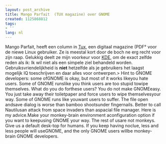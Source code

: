 ```yaml
---
layout: post_archive
title: Mango Parfait  (TUX magazine) over GNOME
created: 1125868812
tags:
- ''
lang: nl
---
```

Mango Parfait, heeft een column in [Tux](http://www.tuxmagazine.com/node/1000150), een digitaal magazine (PDF° voor de niewe Linux gebruiker. Ze is meestal kort door de boch ne erg recht voor zijn raap. Gelukkig deelt ze mijn voorkeur voor [KDE](), om de exact zelfde reden als ik: Ik wil niet als een simpele ziel behandeld worden. Gebruiksvriendelijkheid is **niet** hetzelfde als je gebruikers het laagst mogelijk IQ toeschrijven en daar alles voor ontwerpen.>     Hint to GNOME developers: some ofGNOME is okay, but most of it works likeyou hate users. Some of GNOME runslike you think users are too stupid towipe themselves. What do you do forthese users? You do not make GNOMEeasy. You just take away their toiletpaper and force users to wipe themselvesyour way. Some of GNOME runs like youwant users to suffer. The file open andsave dialog is worse than bamboo shootsunder fingernails. Better to call Nautilusan attack from space invaders than aspacial file manager. Here is my advice.Make your monkey-brain environment aconfiguration option if you want to keepusing GNOME your way. The rest of usare not monkeys. Give us a default desk-top for humans. If you keep having noclue, less and less people will useGNOME, and the only GNOME users willbe monkey-brain GNOME developers.
